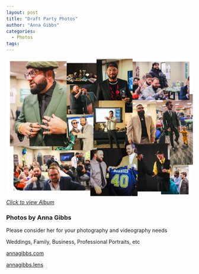 ```yaml
---
layout: post
title: "Draft Party Photos"
author: "Anna Gibbs"
categories:
  - Photos
tags:
---
```


[![Draft Party](draftnight2324banner.png)*Click to view Album*](https://annagibbsphotovideo.pixieset.com/loldraftparty/)

### Photos by Anna Gibbs
<p>Please consider her for your photography and videography needs</p>
<p>Weddings, Family, Business, Professional Portraits, etc</p>
<script src="https://kit.fontawesome.com/45ec0bc322.js" crossorigin="anonymous"></script>
<p><a href="https://annagibbs.com/"><i class="fa-solid fa-globe"></i>annagibbs.com</a></p>
<p><a href="https://www.instagram.com/annagibbs.lens"><i class="fa-brands fa-instagram"></i>annagibbs.lens</a></p>
